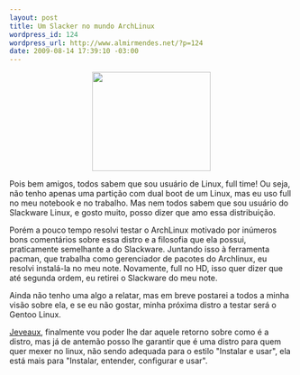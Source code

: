 ```yaml
--- 
layout: post
title: Um Slacker no mundo ArchLinux
wordpress_id: 124
wordpress_url: http://www.almirmendes.net/?p=124
date: 2009-08-14 17:39:10 -03:00
---
```

<p style="text-align: center;"><img class="aligncenter" title="ArchLinux" src="http://www.cub3.net/blog/wp-content/uploads/2009/01/arch-linux-logo-300x251.png" alt="" width="210" height="176" /></p>

Pois bem amigos, todos sabem que sou usuário de Linux, full time! Ou seja, não tenho apenas uma partição com dual boot de um Linux, mas eu uso full no meu notebook e no trabalho. Mas nem todos sabem que sou usuário do Slackware Linux, e gosto muito, posso dizer que amo essa distribuição.

Porém a pouco tempo resolvi testar o ArchLinux motivado por inúmeros bons comentários sobre essa distro e a filosofia que ela possui, praticamente semelhante a do Slackware. Juntando isso à ferramenta pacman, que trabalha como gerenciador de pacotes do Archlinux, eu resolvi instalá-la no meu note. Novamente, full no HD, isso quer dizer que até segunda ordem, eu retirei o Slackware do meu note.

Ainda não tenho uma algo a relatar, mas em breve postarei a todos a minha visão sobre ela, e se eu não gostar, minha próxima distro a testar será o Gentoo Linux.

<a title="Blog do Jeveaux" href="http://www.jeveaux.com/blog/" target="_blank">Jeveaux</a>, finalmente vou poder lhe dar aquele retorno sobre como é a distro, mas já de antemão posso lhe garantir que é uma distro para quem quer mexer no linux, não sendo adequada para o estilo "Instalar e usar", ela está mais para "Instalar, entender, configurar e usar".

